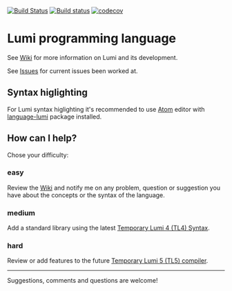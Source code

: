 [![Build Status](https://travis-ci.org/meircif/lumi-lang.svg?branch=master)](https://travis-ci.org/meircif/lumi-lang)
[![Build status](https://ci.appveyor.com/api/projects/status/wtam4i4gh28aw7su?svg=true)](https://ci.appveyor.com/project/meircif/lumi-lang)
[![codecov](https://codecov.io/gh/meircif/lumi-lang/branch/master/graph/badge.svg)](https://codecov.io/gh/meircif/lumi-lang)

# Lumi programming language

See [Wiki](https://github.com/meircif/lumi-lang/wiki) for more information on
Lumi and its development.

See [Issues](https://github.com/meircif/lumi-lang/issues) for current issues
been worked at.

## Syntax higlighting

For Lumi syntax higlighting it's recommended to use [Atom](https://atom.io)
editor with [language-lumi](https://atom.io/packages/language-lumi) package
installed.

## How can I help?
Chose your difficulty:
### easy
Review the [Wiki](https://github.com/meircif/lumi-lang/wiki) and notify me on
any problem, question or suggestion you have about the concepts or the syntax
of the language.
### medium
Add a standard library using the latest [Temporary Lumi 4 (TL4) Syntax](https://github.com/meircif/lumi-lang/wiki/Lumi-Syntax).
### hard
Review or add features to the future [Temporary Lumi 5 (TL5) compiler](https://github.com/meircif/lumi-lang/wiki/TL5-Features).

---
Suggestions, comments and questions are welcome!
